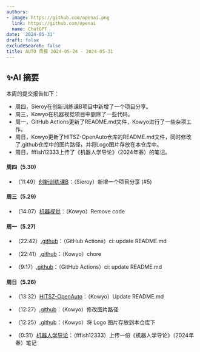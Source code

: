 ```yaml
---
authors:
- image: https://github.com/openai.png
  link: https://github.com/openai
  name: ChatGPT
date: '2024-05-31'
draft: false
excludeSearch: false
title: AUTO 周报 2024-05-24 - 2024-05-31
---
```


## ✨AI 摘要

本周的提交报告如下：

- 周四，Sieroy在创新训练课B项目中新增了一个项目分享。
- 周三，Kowyo在机器视觉项目中删除了一些代码。
- 周一，GitHub Actions更新了README.md文件，Kowyo进行了一些杂项工作。
- 周日，Kowyo更新了HITSZ-OpenAuto仓库的README.md文件，同时修改了.github仓库中的图片路径，并将Logo图片存放在本仓库中。
- 周日，fffish12333上传了《机器人学导论》（2024年春）的笔记。

#### 周四（5.30) 

- （11:49）[创新训练课B](https://github.com/HITSZ-OpenAuto/AUTO2003B)：（Sieroy）新增一个项目分享 (#5)

#### 周三（5.29) 

- （14:07）[机器视觉](https://github.com/HITSZ-OpenAuto/AUTO3006)：（Kowyo）Remove code

#### 周一（5.27) 

- （22:42）[.github](https://github.com/HITSZ-OpenAuto/.github)：（GitHub Actions）ci: update README.md

- （22:41）[.github](https://github.com/HITSZ-OpenAuto/.github)：（Kowyo）chore

- （9:17）[.github](https://github.com/HITSZ-OpenAuto/.github)：（GitHub Actions）ci: update README.md

#### 周日（5.26) 

- （13:32）[HITSZ-OpenAuto](https://github.com/HITSZ-OpenAuto/HITSZ-OpenAuto)：（Kowyo）Update README.md

- （12:27）[.github](https://github.com/HITSZ-OpenAuto/.github)：（Kowyo）修改图片路径

- （12:25）[.github](https://github.com/HITSZ-OpenAuto/.github)：（Kowyo）将 Logo 图片存放到本仓库下

- （0:31）[机器人学导论](https://github.com/HITSZ-OpenAuto/AUTO3005)：（fffish12333）上传一份《机器人学导论》（2024年春）笔记

